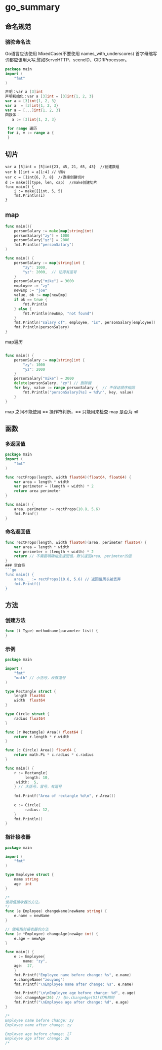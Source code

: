 # go_summary

## 命名规范
### 骆驼命名法
Go语言应该使用 MixedCase(不要使用 names_with_underscores)
首字母缩写词都应该用大写,譬如ServeHTTP、sceneID、CIDRProcessor。


```go
package main
import (
    "fmt"
)
```
```go
声明：var a [3]int
声明初始化：var a [3]int = [3]int{1, 2, 3}
var a = [3]int{1, 2, 3}
var a  = [3]int{1, 2, 3}
var a = [...]int{1, 2, 3}
函数体：
   a := [3]int{1, 2, 3}

 for range 遍历
 for i, v := range a {
 }
 ```
 
## 切片
```
var a [5]int = [5]int{23, 45, 21, 65, 43}  //创建数组
var b []int = a[1:4] // 切片
var c = []int{6, 7, 8}  //直接创建切片
d := make([]type, len, cap)  //make创建切片
func main() {
	i := make([]int, 5, 5)
	fmt.Println(i)
}
```

## map
```go
func main(){
    personSalary := make(map[string]int)
    personSalary["zy"] = 1000
    personSalary["yz"] = 2000
    fmt.Println("personSalary")
)

func main() {
	personSalary := map[string]int {
	    "zy": 1000,
	    "yz": 2000,  // 记得有逗号
	}
	personSalary["mike"] = 3000
	employee := "zy"
	newEmp := "joe"
	value, ok := map[newEmp] 
	if ok == true {
	    fmt.Println
	} else {
	    fmt.Println(newEmp, "not found")
	}
	fmt.Println("salary of", employee, "is", personSalary[employee])
	fmt.Println(personSalary)
}
```

map遍历
```go

func main() {
	personSalary := map[string]int {
	    "zy": 1000
		"yz": 2000
	}
	personSalary["mike"] = 3000
	delete(personSalary, "zy") // 删除键
    for key, value := range personSalary {  // 不保证顺序相同
	    fmt.Println("personSalary[%s] = %d\n", key, value)
	}
}
```
map 之间不能使用 == 操作符判断，== 只能用来检查 map 是否为 nil

## 函数
### 多返回值
```go
package main
import (
    "fmt"
)

func rectProps(length, width float64)(float64, float64) {
    var area = length * width
    var perimeter = (length + width) * 2
    return area perimeter
}

func main() {
    area, perimeter := rectProps(10.8, 5.6)
    fmt.Prinf()
}
```
### 命名返回值
```go
func rectProps(length, width float64)(area, perimeter float64) {
    var area = length * width
    var perimeter = (length + width) * 2
    return // 不需要明确指定返回值，默认返回area, perimeter的值
}
### 空白符
```go
func main() {
    area, _ := rectProps(10.8, 5.6) // 返回值周长被丢弃
    fmt.Printf()
}
```

## 方法
### 创建方法
```go
func (t Type) methodname(parameter list) {
}
```
### 示例
```go
package main

import (
    "fmt"
    "math" // 小括号，没有逗号
)

type Rectangle struct {
    length float64
    width  float64
}

type Circle struct {
    radius float64
}

func (r Rectangle) Area() float64 {
    return r.length * r.width
}

func (c Circle) Area() float64 {
    return math.Pi * c.radius * c.radius
}

func main() {
    r := Rectangle{
         length: 10,
	 width:  5,
    } // 大括号，冒号，有逗号
	 
    fmt.Printf("Area of rectangle %d\n", r.Area())
    
    c := Circle{
         radius: 12,
    }
    fmt.Println()
}
```

### 指针接收器
```go
package main

import (
    "fmt"
)

type Employee struct {
    name string
    age  int
}

/*
使用值接收器的方法。
*/
func (e Employee) changeName(newName string) {
    e.name = newName
} 

// 使用指针接收器的方法
func (e *Employee) changeAge(newAge int) {
    e.age = newAge
}

func main() {
    e := Employee{
        name: "zy",
	age:  27,
    }
    fmt.Printf("Employee name before change: %s", e.name)
    e.changeName("zouyang")
    fmt.Printf("\nEmployee name after change: %s", e.name)

    fmt.Printf("\n\nEmployee age before change: %d", e.age)
    (&e).changeAge(26) // 与e.changeAge(51)作用相同
    fmt.Printf("\nEmployee age after change: %d", e.age)
}

/*
Employee name before change: zy
Employee name after change: zy

Employee age before change: 27
Employee age after change: 26
/*

```


















